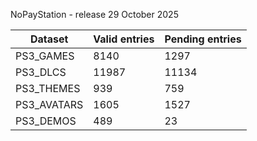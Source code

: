 NoPayStation - release 29 October 2025

|  Dataset  |Valid entries|Pending entries|
|-----------|-------------|---------------|
| PS3_GAMES |     8140    |      1297     |
|  PS3_DLCS |    11987    |     11134     |
| PS3_THEMES|     939     |      759      |
|PS3_AVATARS|     1605    |      1527     |
| PS3_DEMOS |     489     |       23      |